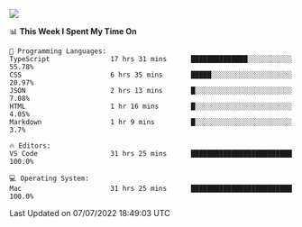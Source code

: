 ![](http://github-profile-summary-cards.vercel.app/api/cards/profile-details?username=kok-s0s&theme=vue)

<!--START_SECTION:waka-->
📊 **This Week I Spent My Time On** 

```text
💬 Programming Languages: 
TypeScript               17 hrs 31 mins      ██████████████░░░░░░░░░░░   55.78% 
CSS                      6 hrs 35 mins       █████░░░░░░░░░░░░░░░░░░░░   20.97% 
JSON                     2 hrs 13 mins       █░░░░░░░░░░░░░░░░░░░░░░░░   7.08% 
HTML                     1 hr 16 mins        █░░░░░░░░░░░░░░░░░░░░░░░░   4.05% 
Markdown                 1 hr 9 mins         █░░░░░░░░░░░░░░░░░░░░░░░░   3.7%

🔥 Editors: 
VS Code                  31 hrs 25 mins      █████████████████████████   100.0%

💻 Operating System: 
Mac                      31 hrs 25 mins      █████████████████████████   100.0%

```


 Last Updated on 07/07/2022 18:49:03 UTC
<!--END_SECTION:waka-->
